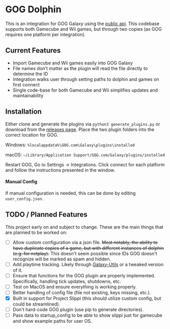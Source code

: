 # GOG Dolphin
This is an integration for GOG Galaxy using the [public api](https://github.com/gogcom/galaxy-integrations-python-api).
This codebase supports both Gamecube and Wii games, but through two copies (as GOG requires one platform per integration).

## Current Features
* Import Gamecube and Wii games easily into GOG Galaxy
* File names don't matter as the plugin will read the file directly to determine the ID
* Integration walks user through setting paths to dolphin and games on first connect
* Single code-base for both Gamecube and Wii simplifies updates and maintainability


## Installation
Either clone and generate the plugins via `python3 generate_plugins.py` or download from the 
[releases page](https://github.com/jacobgb24/gog-galaxy-dolphin/releases).
Place the two plugin folders into the correct location for GOG.

Windows: `%localappdata%\GOG.com\Galaxy\plugins\installed`

macOS: `~/Library/Application Support/GOG.com/Galaxy/plugins/installed`

Restart GOG, Go to Settings -> Integrations.
Click connect for each platform and follow the instructions presented in the window.

#### Manual Config
If manual configuration is needed, this can be done by editing `user_config.json`.

## TODO / Planned Features
This project early on and subject to change.
These are the main things that are planned to be worked on:

- [ ] Allow custom configuration via a json file. 
~~Most notably, the ability to have duplicate copies of a game, but with different instances of dolphin (e.g. for netplay).~~
This doesn't seem possible since IDs GOG doesn't recognize will be marked as spam and hidden.
- [ ] Add playtime tracking.
Likely through [Galaxy-Utils](https://github.com/tylerbrawl/Galaxy-Utils) or a tweaked version of it.
- [ ] Ensure that functions for the GOG plugin are properly implemented.
Specifically, handling tick updates, shutdowns, etc.
- [ ] Test on MacOS and ensure everything is working properly.
- [ ] Better handling of config file (file not existing, keys missing, etc.).
- [x] Built in support for Project Slippi (this should utilize custom config, but could be streamlined).
- [ ] Don't hard-code GOG plugin (use pip to generate directories).
- [ ] Pass data to startup_config to be able to show slippi just for gamecube and show example paths for user OS.
